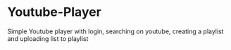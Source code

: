 # Youtube-Player
Simple Youtube player with login, searching on youtube, creating a playlist and uploading list to playlist
